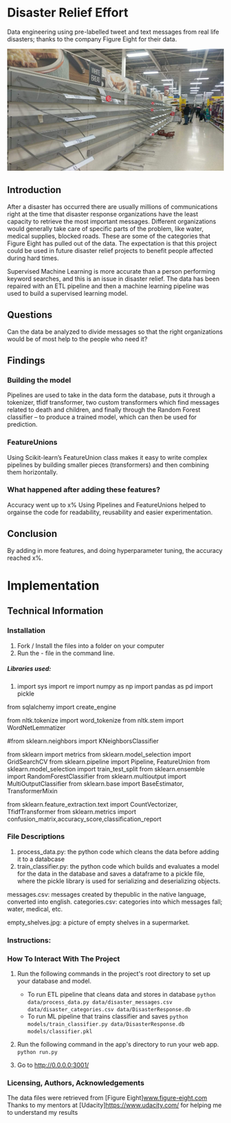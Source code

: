 # Disaster Relief Effort

Data engineering using pre-labelled tweet and text messages from real life disasters; thanks to the company Figure Eight for their data.

![Empty shelves in a large supermarket during Covid19](empty_shelves.jpg)

## Introduction
After a disaster has occurred there are usually millions of communications right at the time that disaster response organizations have the least capacity to retrieve the most important messages.
Different organizations would generally take care of specific parts of the problem, like water, medical supplies, blocked roads. These are some of the categories that Figure Eight has pulled out of the data.
The expectation is that this project could be used in future disaster relief projects to benefit people affected during hard times.

Supervised Machine Learning is more accurate than a person performing keyword searches, and this is an issue in disaster relief. The data has been repaired with an ETL pipeline and then a machine learning pipeline was used to build a supervised learning model.

## Questions
Can the data be analyzed to divide messages so that the right organizations would be of most help to the people who need it?

## Findings
### Building the model
Pipelines are used to take in the data form the database, puts it through a tokenizer, tfidf transformer, two custom transformers which find messages related to death and children, and finally through the Random Forest classifier – to produce a trained model, which can then be used for prediction.

### FeatureUnions
Using Scikit-learn’s FeatureUnion class makes it easy to write complex pipelines by building smaller pieces (transformers) and then combining them horizontally.

### What happened after adding these features?
Accuracy went up to x%
Using Pipelines and FeatureUnions helped to orgainse the code for readability, reusability and easier experimentation.

## Conclusion
By adding in more features, and doing hyperparameter tuning, the accuracy reached x%.



# Implementation
## Technical Information

### Installation
1. Fork / Install the files into a folder on your computer
1. Run the - file in the command line.


##### Libraries used:
1. import sys
import re
import numpy as np
import pandas as pd
import pickle

from sqlalchemy import create_engine

from nltk.tokenize import word_tokenize
from nltk.stem import WordNetLemmatizer

#from sklearn.neighbors import KNeighborsClassifier

from sklearn import metrics
from sklearn.model_selection import GridSearchCV
from sklearn.pipeline import Pipeline, FeatureUnion
from sklearn.model_selection import train_test_split
from sklearn.ensemble import RandomForestClassifier
from sklearn.multioutput import MultiOutputClassifier
from sklearn.base import BaseEstimator, TransformerMixin

from sklearn.feature_extraction.text import CountVectorizer, TfidfTransformer
from sklearn.metrics import confusion_matrix,accuracy_score,classification_report


### File Descriptions
1. process_data.py: the python code which cleans the data before adding it to a databcase
1. train_classifier.py: the python code which builds and evaluates a model for the data in the database and saves a dataframe to a pickle file, where the pickle library is used for serializing and deserializing objects.

messages.csv: messages created by thepublic in the native language, converted into english.
categories.csv: categories into which messages fall; water, medical, etc.

empty_shelves.jpg: a picture of empty shelves in a supermarket.


### Instructions:

### How To Interact With The Project

1. Run the following commands in the project's root directory to set up your database and model.

    - To run ETL pipeline that cleans data and stores in database
        `python data/process_data.py data/disaster_messages.csv data/disaster_categories.csv data/DisasterResponse.db`
    - To run ML pipeline that trains classifier and saves
        `python models/train_classifier.py data/DisasterResponse.db models/classifier.pkl`

2. Run the following command in the app's directory to run your web app.
    `python run.py`

3. Go to http://0.0.0.0:3001/


### Licensing, Authors, Acknowledgements

The data files were retrieved from [Figure Eight]www.figure-eight.com
Thanks to my mentors at [Udacity]https://www.udacity.com/ for helping me to understand my results
